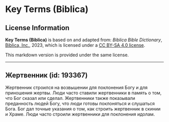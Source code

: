 # Key Terms (Biblica)

## License Information

**Key Terms (Biblica)** is based on and adapted from: _Biblica Bible Dictionary_, [Biblica, Inc.](https://www.biblica.com/), 2023, which is licensed under a [CC BY-SA 4.0 license](https://creativecommons.org/licenses/by-sa/4.0/legalcode.en).

This markdown version is provided under the same license.



--------------------------------

## Жертвенник (id: 193367)

Жертвенник строился на возвышении для поклонения Богу и для приношения жертвы. Люди часто ставили жертвенники в память о том, что Бог сказал или сделал. Жертвенники также показывали преданность людей Богу, что люди готовы поклоняться и слушаться Бога. Бог дал точные указания о том, как строить жертвенник в скинии и Храме. Люди часто строили жертвенники для поклонения идолам.


